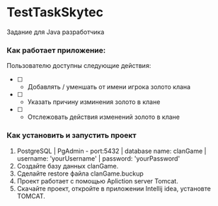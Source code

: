# TestTaskSkytec
Задание для Java разработчика

### Как работает приложение:

Пользователю доступны следующие действия: 
- [ ] - Добавлять / уменшать от имени игрока золото клана
- [ ] - Указать причину изминения золото в клане
- [ ] - Отслежовать действия изменений золото в клане

###  Как установить и запустить проект
1. PostgreSQL | PgAdmin - port:5432 | database name: clanGame | username: 'yourUsername' | password: 'yourPassword'
2. Создайте базу данных clanGame. 
3. Сделайте restore файла clanGame.buckup
4. Проект работает с помощью Apliction server Tomcat. 
5. Скачайте проект, откройте в приложении Intellij idea, установте TOMCAT. 
